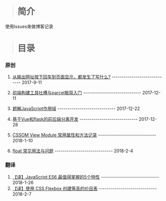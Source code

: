 > # 简介

使用Issues来做博客记录

> # 目录

 ### 原创

  1. [从输出网址按下回车到页面显示，都发生了写什么?](https://github.com/Mcbai/Blog/issues/1) ----------------------------- 2017-9-11

  2. [前端构建工具吐槽与parcel极简入门](https://github.com/Mcbai/Blog/issues/2) ----------------------------- 2017-12-11
  
  3. [题解JavaScript作用域](https://github.com/Mcbai/Blog/issues/3) ----------------------------- 2017-12-22
  
  4. [基于Vue和flask的前后端分离开发](https://github.com/Mcbai/Blog/issues/5) ----------------------------- 2017-12-28
  
  5. [CSSOM View Module 常用属性和方法记录](https://github.com/Mcbai/Blog/issues/6) ----------------------------- 2018-1-10
  
  6. [float 常见用法与问题](https://github.com/Mcbai/Blog/issues/7) ----------------------------- 2018-2-4

 ### 翻译
 
  1. [【译】JavaScript ES6 最值得掌握的5个特性](https://github.com/Mcbai/Blog/issues/8) ----------------------------- 2018-1-26
  2. [【译】使用 CSS Flexbox 创建等高的价目表](https://github.com/Mcbai/Blog/issues/9) ----------------------------- 2018-2-7
